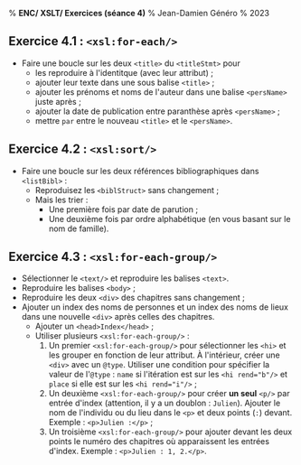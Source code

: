 % __ENC/ XSLT/ Exercices (séance 4)__
% Jean-Damien Généro
% 2023

## Exercice 4.1 : `<xsl:for-each/>`

- Faire une boucle sur les deux `<title>` du `<titleStmt>` pour 
	- les reproduire à l'identitque (avec leur attribut) ;
	- ajouter leur texte dans une sous balise `<title>` ;
	- ajouter les prénoms et noms de l'auteur dans une balise `<persName>` juste après ;
	- ajouter la date de publication entre paranthèse après `<persName>` ;
	- mettre `par` entre le nouveau `<title>` et le `<persName>`.

## Exercice 4.2 : `<xsl:sort/>`

- Faire une boucle sur les deux références bibliographiques dans `<listBibl>` :
	- Reproduisez les `<biblStruct>` sans changement ;
	- Mais les trier :
	  - Une première fois par date de parution ;
	  - Une deuxième fois par ordre alphabétique (en vous basant sur le nom de famille).

## Exercice 4.3 : `<xsl:for-each-group/>`

- Sélectionner le `<text/>` et reproduire les balises `<text>`.
- Reproduire les balises `<body>` ;
- Reproduire les deux `<div>` des chapitres sans changement ;
- Ajouter un index des noms de personnes et un index des noms de lieux dans une nouvelle `<div>` après celles des chapitres.
	- Ajouter un `<head>Index</head>` ;
	- Utiliser plusieurs `<xsl:for-each-group/>` :
	  1. Un premier `<xsl:for-each-group/>` pour sélectionner les `<hi>` et les grouper en fonction de leur attribut. À l'intérieur, créer une `<div>` avec un `@type`. Utiliser une condition pour spécifier la valeur de l'`@type` : `name` si l'itération est sur les `<hi rend="b"/>` et `place` si elle est sur les `<hi rend="i"/>` ;
	  2. Un deuxième `<xsl:for-each-group/>` pour créer **un seul** `<p/>` par entrée d'index (attention, il y a un doublon : `Julien`). Ajouter le nom de l'individu ou du lieu dans le `<p>` et deux points (`:`) devant. Exemple : `<p>Julien :</p>` ;
	  3. Un troisième `<xsl:for-each-group/>` pour ajouter devant les deux points le numéro des chapitres où apparaissent les entrées d'index. Exemple : `<p>Julien : 1, 2.</p>`.
